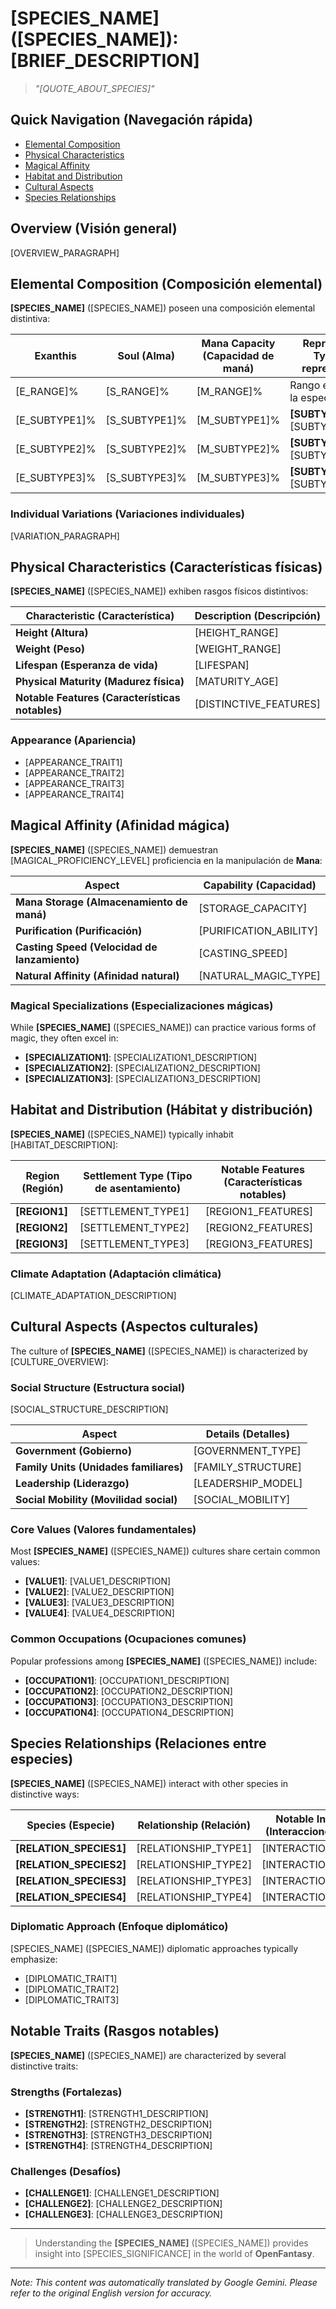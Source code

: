 # **[SPECIES_NAME]** ([SPECIES_NAME]): [BRIEF_DESCRIPTION]

> *"[QUOTE_ABOUT_SPECIES]"*

## Quick Navigation (Navegación rápida)

- [Elemental Composition](#elemental-composition)
- [Physical Characteristics](#physical-characteristics)
- [Magical Affinity](#magical-affinity)
- [Habitat and Distribution](#habitat-and-distribution)
- [Cultural Aspects](#cultural-aspects)
- [Species Relationships](#species-relationships)

## Overview (Visión general)

[OVERVIEW_PARAGRAPH]

## Elemental Composition (Composición elemental)

**[SPECIES_NAME]** ([SPECIES_NAME]) poseen una composición elemental distintiva:

| Exanthis | Soul (Alma) | Mana Capacity (Capacidad de maná) | Representative Type (Tipo representativo) |
|----------|------|---------------|---------------------|
| [E_RANGE]% | [S_RANGE]% | [M_RANGE]% | Rango estándar para la especie |
| [E_SUBTYPE1]% | [S_SUBTYPE1]% | [M_SUBTYPE1]% | **[SUBTYPE1]** con [SUBTYPE1_TRAITS] |
| [E_SUBTYPE2]% | [S_SUBTYPE2]% | [M_SUBTYPE2]% | **[SUBTYPE2]** con [SUBTYPE2_TRAITS] |
| [E_SUBTYPE3]% | [S_SUBTYPE3]% | [M_SUBTYPE3]% | **[SUBTYPE3]** con [SUBTYPE3_TRAITS] |

### Individual Variations (Variaciones individuales)

[VARIATION_PARAGRAPH]

## Physical Characteristics (Características físicas)

**[SPECIES_NAME]** ([SPECIES_NAME]) exhiben rasgos físicos distintivos:

| Characteristic (Característica) | Description (Descripción) |
|----------------|-------------|
| **Height (Altura)** | [HEIGHT_RANGE] |
| **Weight (Peso)** | [WEIGHT_RANGE] |
| **Lifespan (Esperanza de vida)** | [LIFESPAN] |
| **Physical Maturity (Madurez física)** | [MATURITY_AGE] |
| **Notable Features (Características notables)** | [DISTINCTIVE_FEATURES] |

### Appearance (Apariencia)

- [APPEARANCE_TRAIT1]
- [APPEARANCE_TRAIT2]
- [APPEARANCE_TRAIT3]
- [APPEARANCE_TRAIT4]

## Magical Affinity (Afinidad mágica)

**[SPECIES_NAME]** ([SPECIES_NAME]) demuestran [MAGICAL_PROFICIENCY_LEVEL] proficiencia en la manipulación de **Mana**:

| Aspect | Capability (Capacidad) |
|--------|------------|
| **Mana Storage (Almacenamiento de maná)** | [STORAGE_CAPACITY] |
| **Purification (Purificación)** | [PURIFICATION_ABILITY] |
| **Casting Speed (Velocidad de lanzamiento)** | [CASTING_SPEED] |
| **Natural Affinity (Afinidad natural)** | [NATURAL_MAGIC_TYPE] |

### Magical Specializations (Especializaciones mágicas)

While **[SPECIES_NAME]** ([SPECIES_NAME]) can practice various forms of magic, they often excel in:

- **[SPECIALIZATION1]**: [SPECIALIZATION1_DESCRIPTION]
- **[SPECIALIZATION2]**: [SPECIALIZATION2_DESCRIPTION]
- **[SPECIALIZATION3]**: [SPECIALIZATION3_DESCRIPTION]

## Habitat and Distribution (Hábitat y distribución)

**[SPECIES_NAME]** ([SPECIES_NAME]) typically inhabit [HABITAT_DESCRIPTION]:

| Region (Región) | Settlement Type (Tipo de asentamiento) | Notable Features (Características notables) |
|--------|----------------|------------------|
| **[REGION1]** | [SETTLEMENT_TYPE1] | [REGION1_FEATURES] |
| **[REGION2]** | [SETTLEMENT_TYPE2] | [REGION2_FEATURES] |
| **[REGION3]** | [SETTLEMENT_TYPE3] | [REGION3_FEATURES] |

### Climate Adaptation (Adaptación climática)

[CLIMATE_ADAPTATION_DESCRIPTION]

## Cultural Aspects (Aspectos culturales)

The culture of **[SPECIES_NAME]** ([SPECIES_NAME]) is characterized by [CULTURE_OVERVIEW]:

### Social Structure (Estructura social)

[SOCIAL_STRUCTURE_DESCRIPTION]

| Aspect | Details (Detalles) |
|--------|---------|
| **Government (Gobierno)** | [GOVERNMENT_TYPE] |
| **Family Units (Unidades familiares)** | [FAMILY_STRUCTURE] |
| **Leadership (Liderazgo)** | [LEADERSHIP_MODEL] |
| **Social Mobility (Movilidad social)** | [SOCIAL_MOBILITY] |

### Core Values (Valores fundamentales)

Most **[SPECIES_NAME]** ([SPECIES_NAME]) cultures share certain common values:

- **[VALUE1]**: [VALUE1_DESCRIPTION]
- **[VALUE2]**: [VALUE2_DESCRIPTION]
- **[VALUE3]**: [VALUE3_DESCRIPTION]
- **[VALUE4]**: [VALUE4_DESCRIPTION]

### Common Occupations (Ocupaciones comunes)

Popular professions among **[SPECIES_NAME]** ([SPECIES_NAME]) include:

- **[OCCUPATION1]**: [OCCUPATION1_DESCRIPTION]
- **[OCCUPATION2]**: [OCCUPATION2_DESCRIPTION]
- **[OCCUPATION3]**: [OCCUPATION3_DESCRIPTION]
- **[OCCUPATION4]**: [OCCUPATION4_DESCRIPTION]

## Species Relationships (Relaciones entre especies)

**[SPECIES_NAME]** ([SPECIES_NAME]) interact with other species in distinctive ways:

| Species (Especie) | Relationship (Relación) | Notable Interactions (Interacciones notables) |
|---------|--------------|----------------------|
| **[RELATION_SPECIES1]** | [RELATIONSHIP_TYPE1] | [INTERACTION_DETAILS1] |
| **[RELATION_SPECIES2]** | [RELATIONSHIP_TYPE2] | [INTERACTION_DETAILS2] |
| **[RELATION_SPECIES3]** | [RELATIONSHIP_TYPE3] | [INTERACTION_DETAILS3] |
| **[RELATION_SPECIES4]** | [RELATIONSHIP_TYPE4] | [INTERACTION_DETAILS4] |

### Diplomatic Approach (Enfoque diplomático)

[SPECIES_NAME] ([SPECIES_NAME]) diplomatic approaches typically emphasize:

- [DIPLOMATIC_TRAIT1]
- [DIPLOMATIC_TRAIT2]
- [DIPLOMATIC_TRAIT3]

## Notable Traits (Rasgos notables)

**[SPECIES_NAME]** ([SPECIES_NAME]) are characterized by several distinctive traits:

### Strengths (Fortalezas)

- **[STRENGTH1]**: [STRENGTH1_DESCRIPTION]
- **[STRENGTH2]**: [STRENGTH2_DESCRIPTION]
- **[STRENGTH3]**: [STRENGTH3_DESCRIPTION]
- **[STRENGTH4]**: [STRENGTH4_DESCRIPTION]

### Challenges (Desafíos)

- **[CHALLENGE1]**: [CHALLENGE1_DESCRIPTION]
- **[CHALLENGE2]**: [CHALLENGE2_DESCRIPTION]
- **[CHALLENGE3]**: [CHALLENGE3_DESCRIPTION]

---

> Understanding the **[SPECIES_NAME]** ([SPECIES_NAME]) provides insight into [SPECIES_SIGNIFICANCE] in the world of **OpenFantasy**.


---
_Note: This content was automatically translated by Google Gemini. Please refer to the original English version for accuracy._